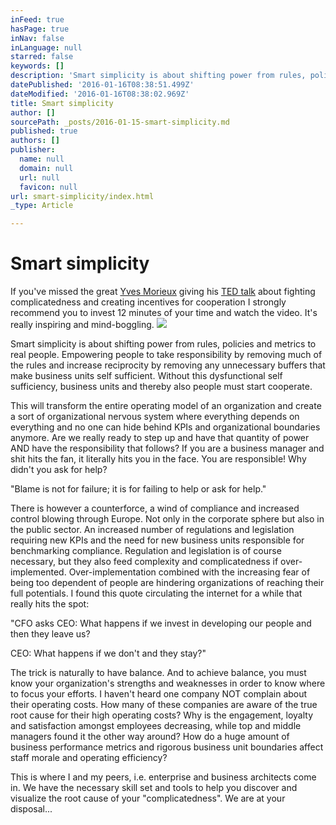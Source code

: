 ```yaml
---
inFeed: true
hasPage: true
inNav: false
inLanguage: null
starred: false
keywords: []
description: 'Smart simplicity is about shifting power from rules, policies and metrics to real people. Empowering people to take responsibility by removing much of the rules and increase reciprocity by removing any unnecessary buffers that make business units self sufficient.'
datePublished: '2016-01-16T08:38:51.499Z'
dateModified: '2016-01-16T08:38:02.969Z'
title: Smart simplicity
author: []
sourcePath: _posts/2016-01-15-smart-simplicity.md
published: true
authors: []
publisher:
  name: null
  domain: null
  url: null
  favicon: null
url: smart-simplicity/index.html
_type: Article

---
```

# Smart simplicity

If you've missed the great [Yves Morieux][0] giving his [TED talk][1] about fighting complicatedness and creating incentives for cooperation I strongly recommend you to invest 12 minutes of your time and watch the video. It's really inspiring and mind-boggling.
![](https://the-grid-user-content.s3-us-west-2.amazonaws.com/2cefe330-5169-4c39-ab37-f17adf17666f.jpg)

Smart simplicity is about shifting power from rules, policies and metrics to real people. Empowering people to take responsibility by removing much of the rules and increase reciprocity by removing any unnecessary buffers that make business units self sufficient. Without this dysfunctional self sufficiency, business units and thereby also people must start cooperate.

This will transform the entire operating model of an organization and create a sort of organizational nervous system where everything depends on everything and no one can hide behind KPIs and organizational boundaries anymore. Are we really ready to step up and have that quantity of power AND have the responsibility that follows? If you are a business manager and shit hits the fan, it literally hits you in the face. You are responsible! Why didn't you ask for help?

"Blame is not for failure; it is for failing to help or ask for help."

There is however a counterforce, a wind of compliance and increased control blowing through Europe. Not only in the corporate sphere but also in the public sector. An increased number of regulations and legislation requiring new KPIs and the need for new business units responsible for benchmarking compliance. Regulation and legislation is of course necessary, but they also feed complexity and complicatedness if over-implemented. Over-implementation combined with the increasing fear of being too dependent of people are hindering organizations of reaching their full potentials. I found this quote circulating the internet for a while that really hits the spot:

"CFO asks CEO: What happens if we invest in developing our people and then they leave us?

CEO: What happens if we don't and they stay?"

The trick is naturally to have balance. And to achieve balance, you must know your organization's strengths and weaknesses in order to know where to focus your efforts. I haven't heard one company NOT complain about their operating costs. How many of these companies are aware of the true root cause for their high operating costs? Why is the engagement, loyalty and satisfaction amongst employees decreasing, while top and middle managers found it the other way around? How do a huge amount of business performance metrics and rigorous business unit boundaries affect staff morale and operating efficiency?

[][0][][1]

This is where I and my peers, i.e. enterprise and business architects come in. We have the necessary skill set and tools to help you discover and visualize the root cause of your "complicatedness". We are at your disposal...

[0]: https://sites.google.com/site/yvesmorieux/
[1]: http://on.ted.com/Morieux